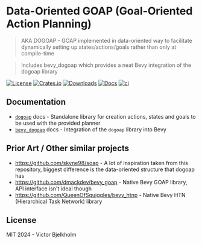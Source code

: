 # Data-Oriented GOAP (Goal-Oriented Action Planning)
> AKA DOGOAP - GOAP implemented in data-oriented way to facilitate dynamically setting up states/actions/goals rather than only at compile-time

> Includes bevy_dogoap which provides a neat Bevy integration of the dogoap library

[![License](https://img.shields.io/badge/license-MIT%2FApache-blue.svg)](https://github.com/victorb/dogoap#License)
[![Crates.io](https://img.shields.io/crates/v/dogoap.svg)](https://crates.io/crates/dogoap)
[![Downloads](https://img.shields.io/crates/d/dogoap.svg)](https://crates.io/crates/dogoap)
[![Docs](https://docs.rs/dogoap/badge.svg)](https://docs.rs/dogoap/latest/dogoap/)
[![ci](https://github.com/victorb/dogoap/actions/workflows/ci.yml/badge.svg?branch=master)](https://github.com/victorb/dogoap/actions/workflows/ci.yml)

## Documentation

- [`dogoap`](./crates/dogoap/README.md) docs - Standalone library for creation actions, states and goals to be used with the provided planner
- [`bevy_dogoap`](./crates/bevy_dogoap/README.md) docs - Integration of the `dogoap` library into Bevy

## Prior Art / Other similar projects

- https://github.com/skyne98/soap - A lot of inspiration taken from this repository, biggest difference is the data-oriented structure that dogoap has
- https://github.com/dmackdev/bevy_goap - Native Bevy GOAP library, API interface isn't ideal though
- https://github.com/QueenOfSquiggles/bevy_htnp - Native Bevy HTN (Hierarchical Task Network) library

## License

MIT 2024 - Victor Bjelkholm
